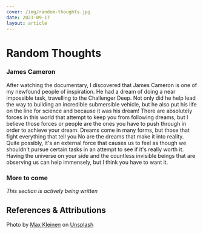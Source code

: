 ```yaml
---
cover: /img/random-thoughts.jpg
date: 2023-09-17
layout: article
---
```

# Random Thoughts

### James Cameron

After watching the documentary, I discovered that James Cameron is one of my newfound people of inspiration. He had a dream of doing a near impossible task, travelling to the Challenger Deep. Not only did he help lead the way to building an incredible submersible vehicle, but he also put his life on the line for science and because it was his dream! There are absolutely forces in this world that attempt to keep you from following dreams, but I believe those forces or people are the ones you have to push through in order to achieve your dream. Dreams come in many forms, but those that fight everything that tell you No are the dreams that make it into reality. Quite possibly, it's an external force that causes us to feel as though we shouldn't pursue certain tasks in an attempt to see if it's really worth it. Having the universe on your side and the countless invisible beings that are observing us can help immensely, but I think you have to want it.

### More to come

*This section is actively being written*

## References & Attributions

Photo by <a href="https://unsplash.com/@hirmin?utm_source=unsplash&utm_medium=referral&utm_content=creditCopyText">Max Kleinen</a> on <a href="https://unsplash.com/photos/ohQinqTl_DE?utm_source=unsplash&utm_medium=referral&utm_content=creditCopyText">Unsplash</a>
